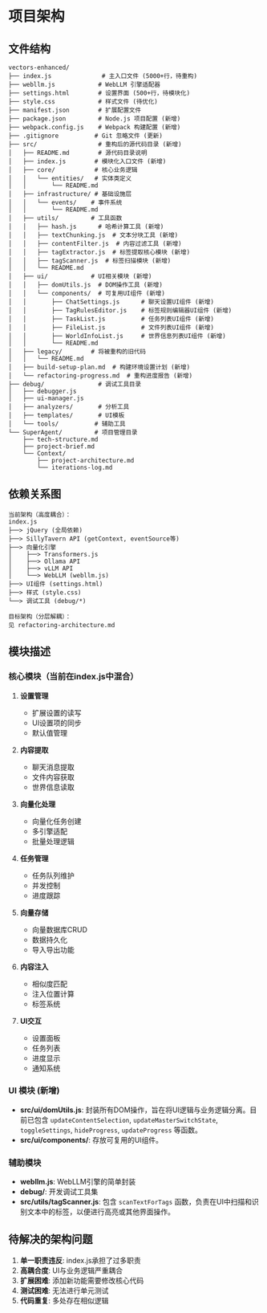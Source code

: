 # 项目架构

## 文件结构
```
vectors-enhanced/
├── index.js              # 主入口文件 (5000+行，待重构)
├── webllm.js            # WebLLM 引擎适配器
├── settings.html        # 设置界面 (500+行，待模块化)
├── style.css            # 样式文件 (待优化)
├── manifest.json        # 扩展配置文件
├── package.json         # Node.js 项目配置 (新增)
├── webpack.config.js    # Webpack 构建配置 (新增)
├── .gitignore          # Git 忽略文件 (更新)
├── src/                 # 重构后的源代码目录 (新增)
│   ├── README.md        # 源代码目录说明
│   ├── index.js        # 模块化入口文件 (新增)
│   ├── core/           # 核心业务逻辑
│   │   └── entities/   # 实体类定义
│   │       └── README.md
│   ├── infrastructure/ # 基础设施层
│   │   └── events/    # 事件系统
│   │       └── README.md
│   ├── utils/         # 工具函数
│   │   ├── hash.js      # 哈希计算工具 (新增)
│   │   ├── textChunking.js  # 文本分块工具 (新增)
│   │   ├── contentFilter.js  # 内容过滤工具 (新增)
│   │   ├── tagExtractor.js  # 标签提取核心模块 (新增)
│   │   ├── tagScanner.js  # 标签扫描模块 (新增)
│   │   └── README.md
│   ├── ui/            # UI相关模块 (新增)
│   │   ├── domUtils.js  # DOM操作工具 (新增)
│   │   └── components/  # 可复用UI组件 (新增)
│   │       ├── ChatSettings.js      # 聊天设置UI组件 (新增)
│   │       ├── TagRulesEditor.js    # 标签规则编辑器UI组件 (新增)
│   │       ├── TaskList.js          # 任务列表UI组件 (新增)
│   │       ├── FileList.js          # 文件列表UI组件 (新增)
│   │       ├── WorldInfoList.js     # 世界信息列表UI组件 (新增)
│   │       └── README.md
│   ├── legacy/        # 将被重构的旧代码
│   │   └── README.md
│   ├── build-setup-plan.md  # 构建环境设置计划 (新增)
│   └── refactoring-progress.md  # 重构进度报告 (新增)
├── debug/               # 调试工具目录
│   ├── debugger.js
│   ├── ui-manager.js
│   ├── analyzers/       # 分析工具
│   ├── templates/       # UI模板
│   └── tools/          # 辅助工具
└── SuperAgent/         # 项目管理目录
    ├── tech-structure.md
    ├── project-brief.md
    └── Context/
        ├── project-architecture.md
        └── iterations-log.md
```

## 依赖关系图
```
当前架构（高度耦合）：
index.js
├──> jQuery (全局依赖)
├──> SillyTavern API (getContext, eventSource等)
├──> 向量化引擎
│    ├──> Transformers.js
│    ├──> Ollama API
│    ├──> vLLM API
│    └──> WebLLM (webllm.js)
├──> UI组件 (settings.html)
├──> 样式 (style.css)
└──> 调试工具 (debug/*)

目标架构（分层解耦）：
见 refactoring-architecture.md
```

## 模块描述

### 核心模块（当前在index.js中混合）
1. **设置管理**
   - 扩展设置的读写
   - UI设置项的同步
   - 默认值管理

2. **内容提取**
   - 聊天消息提取
   - 文件内容获取
   - 世界信息读取

3. **向量化处理**
   - 向量化任务创建
   - 多引擎适配
   - 批量处理逻辑

4. **任务管理**
   - 任务队列维护
   - 并发控制
   - 进度跟踪

5. **向量存储**
   - 向量数据库CRUD
   - 数据持久化
   - 导入导出功能

6. **内容注入**
   - 相似度匹配
   - 注入位置计算
   - 标签系统

7. **UI交互**
   - 设置面板
   - 任务列表
   - 进度显示
   - 通知系统

### UI 模块 (新增)
- **src/ui/domUtils.js**: 封装所有DOM操作，旨在将UI逻辑与业务逻辑分离。目前已包含 `updateContentSelection`, `updateMasterSwitchState`, `toggleSettings`, `hideProgress`, `updateProgress` 等函数。
- **src/ui/components/**: 存放可复用的UI组件。

### 辅助模块
- **webllm.js**: WebLLM引擎的简单封装
- **debug/**: 开发调试工具集
- **src/utils/tagScanner.js**: 包含 `scanTextForTags` 函数，负责在UI中扫描和识别文本中的标签，以便进行高亮或其他界面操作。

## 待解决的架构问题
1. **单一职责违反**: index.js承担了过多职责
2. **高耦合度**: UI与业务逻辑严重耦合
3. **扩展困难**: 添加新功能需要修改核心代码
4. **测试困难**: 无法进行单元测试
5. **代码重复**: 多处存在相似逻辑
